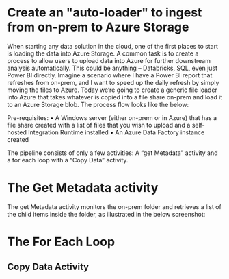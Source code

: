 # Create an "auto-loader" to ingest from on-prem to Azure Storage

When starting any data solution in the cloud, one of the first places to start is loading the data into Azure Storage. A common task is to create a process to allow users to upload data into Azure for further downstream analysis automatically. This could be anything – Databricks, SQL, even just Power BI directly. Imagine a scenario where I have a Power BI report that refreshes from on-prem, and I want to speed up the daily refresh by simply moving the files to Azure. Today we’re going to create a generic file loader into Azure that takes whatever is copied into a file share on-prem and load it to an Azure Storage blob. The process flow looks like the below:

[](./images/ArchitecturalDiagram.jpg?raw=true)

Pre-requisites:
•	A Windows server (either on-prem or in Azure) that has a file share created with a list of files that you wish to upload and a self-hosted Integration Runtime installed
•	An Azure Data Factory instance created

The pipeline consists of only a few activities: A “get Metadata” activity and a for each loop with a “Copy Data” activity.

[](./images/Pipeline.jpg?raw=true)

# The Get Metadata activity
The get Metadata activity monitors the on-prem folder and retrieves a list of the child items inside the folder, as illustrated in the below screenshot:
[](https://github.com/christophermschmidt/adfbinaryloader/images/getMetadataActivity.jpg)

# The For Each Loop

## Copy Data Activity